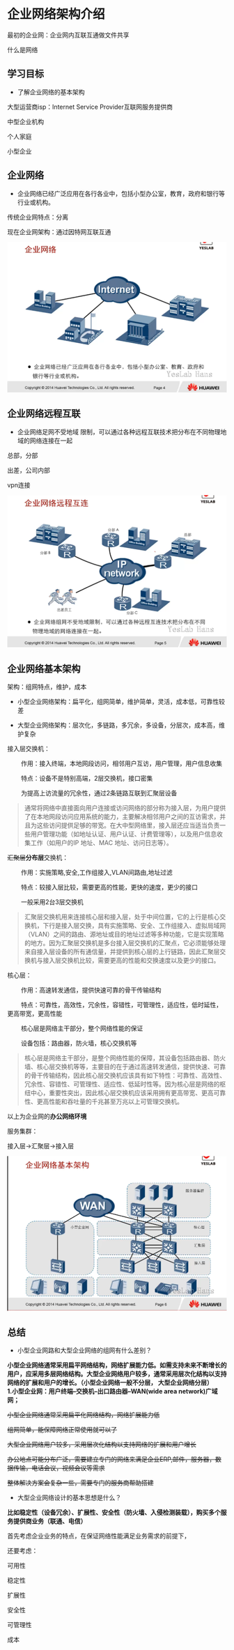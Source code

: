 # 企业网络架构介绍

最初的企业网：企业网内互联互通做文件共享

什么是网络

## 学习目标

- 了解企业网络的基本架构

大型运营商isp：Internet Service Provider互联网服务提供商

中型企业机构

个人家庭

小型企业

## 企业网络

- 企业网络已经广泛应用在各行各业中，包括小型办公室，教育，政府和银行等行业或机构。

传统企业网特点：分离

现在企业网架构：通过因特网互联互通

![](../images/Enterprise_network.png)

## 企业网络远程互联

- 企业网络足网不受地域 限制，可以通过各种远程互联技术把分布在不同物理地域的网络连接在一起

总部，分部

出差，公司内部

vpn连接

![](../images/Enterprise_network_remote_connection.png)

## 企业网络基本架构

架构：组网特点，维护，成本

- 小型企业网络架构：扁平化，组网简单，维护简单，灵活，成本低，可靠性较差

- 大型企业网络架构：层次化，多链路，多冗余，多设备，分层次，成本高，维护复杂

接入层交换机：

        作用：接入终端，本地网段访问，相邻用户互访，用户管理，用户信息收集

        特点：设备不是特别高端，2层交换机，接口密集

        为提高上访流量的冗余性，通过2条链路互联到汇聚层设备

> 通常将网络中直接面向用户连接或访问网络的部分称为接入层，为用户提供了在本地网段访问应用系统的能力，主要解决相邻用户之间的互访需求，并且为这些访问提供足够的带宽。在大中型网络里，接入层还应当适当负责一些用户管理功能（如地址认证、用户认证、计费管理等），以及用户信息收集工作（如用户的IP 地址、MAC 地址、访问日志等）。

~~汇聚层~~**分布层**交换机：

        作用：实施策略,安全,工作组接入,VLAN间路由,地址过滤

        特点：较接入层比较，需要更高的性能，更快的速度，更少的接口

        一般采用2台3层交换机

> 汇聚层交换机用来连接核心层和接入层，处于中间位置，它的上行是核心交换机，下行是接入层交换，具有实施策略、安全、工作组接入、虚拟局域网（VLAN）之间的路由、源地址或目的地址过滤等多种功能，它是实现策略的地方。因为汇聚层交换机是多台接入层交换机的汇聚点，它必须能够处理来自接入层设备的所有通信量，并提供到核心层的上行链路，因此汇聚层交换机与接入层交换机比较，需要更高的性能和交换速度以及更少的接口。

核心层：

        作用：高速转发通信，提供快速可靠的骨干传输结构

        特点：可靠性，高效性，冗余性，容错性，可管理性，适应性，低时延性，更高带宽，更高性能

        核心层是网络主干部分，整个网络性能的保证

        设备包括：路由器，防火墙，核心交换机等

> 核心层是网络主干部分，是整个网络性能的保障，其设备包括路由器、防火墙、核心层交换机等等，主要目的在于通过高速转发通信，提供快速、可靠的骨干传输结构，因此核心层交换机应该具有如下特性：可靠性、高效性、冗余性、容错性、可管理性、适应性、低延时性等。因为核心层是网络的枢纽中心，重要性突出，因此核心层交换机应该采用拥有更高带宽、更高可靠性、更高性能和吞吐量的千兆甚至万兆以上可管理交换机。

以上为企业网的**办公网络环境**

服务集群：

接入层->汇聚层->接入层

![](../images/Basic_architecture_of_enterprise_network.png)

## 总结

- 小型企业网路和大型企业网络的组网有什么差别？

**小型企业网络通常采用扁平网络结构，网络扩展能力低。如需支持未来不断增长的用户，应采用多层网络结构。大型企业网络用户较多，通常采用层次化结构以支持网络的扩展和用户的增长。（小型企业网络一般不分层， 大型企业网络分层）  
 1.小型企业网：用户终端–交换机–出口路由器–WAN(wide area network)广域网；**

~~小型企业网络通常采用扁平化网络结构，网络扩展能力低~~

~~组网简单，能保障网络正常使用就可以了~~

~~大型企业网络用户较多，采用层次化结构以支持网络的扩展和用户增长~~

~~办公地点可能分布广泛，需要建立专门的网络来满足企业ERP,邮件，服务器，数据传输，电话会议，视频会议等需求~~

~~整体解决方案会复杂一些，需要专门的服务商帮助搭建~~

- 大型企业网络设计的基本思想是什么？

**比如稳定性（设备冗余）、扩展性、安全性（防火墙、入侵检测装载），购买多个服务提供商业务（联通、电信）**

首先考虑企业业务的特点，在保证网络性能满足业务需求的前提下，

还要考虑：

可用性

稳定性

扩展性

安全性

可管理性

成本 
